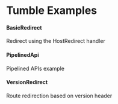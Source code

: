 # Tumble Examples

#### BasicRedirect
Redirect using the HostRedirect handler

#### PipelinedApi
Pipelined APIs example

#### VersionRedirect
Route redirection based on version header








